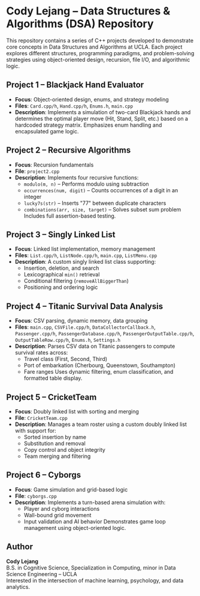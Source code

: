 
# Cody Lejang – Data Structures & Algorithms (DSA) Repository

This repository contains a series of C++ projects developed to demonstrate core concepts in Data Structures and Algorithms at UCLA. Each project explores different structures, programming paradigms, and problem-solving strategies using object-oriented design, recursion, file I/O, and algorithmic logic.

## Project 1 – Blackjack Hand Evaluator
- **Focus**: Object-oriented design, enums, and strategy modeling
- **Files**: `Card.cpp/h`, `Hand.cpp/h`, `Enums.h`, `main.cpp`
- **Description**: 
  Implements a simulation of two-card Blackjack hands and determines the optimal player move (Hit, Stand, Split, etc.) based on a hardcoded strategy matrix. Emphasizes enum handling and encapsulated game logic.

## Project 2 – Recursive Algorithms
- **Focus**: Recursion fundamentals
- **File**: `project2.cpp`
- **Description**: 
  Implements four recursive functions:
  - `modulo(m, n)` – Performs modulo using subtraction
  - `occurrences(num, digit)` – Counts occurrences of a digit in an integer
  - `lucky7s(str)` – Inserts "77" between duplicate characters
  - `combinations(arr, size, target)` – Solves subset sum problem
  Includes full assertion-based testing.

## Project 3 – Singly Linked List
- **Focus**: Linked list implementation, memory management
- **Files**: `List.cpp/h`, `ListNode.cpp/h`, `main.cpp`, `ListMenu.cpp`
- **Description**: 
  A custom singly linked list class supporting:
  - Insertion, deletion, and search
  - Lexicographical `min()` retrieval
  - Conditional filtering (`removeAllBiggerThan`)
  - Positioning and ordering logic

## Project 4 – Titanic Survival Data Analysis
- **Focus**: CSV parsing, dynamic memory, data grouping
- **Files**: `main.cpp`, `CSVFile.cpp/h`, `DataCollectorCallback.h`, `Passenger.cpp/h`, `PassengerDatabase.cpp/h`, `PassengerOutputTable.cpp/h`, `OutputTableRow.cpp/h`, `Enums.h`, `Settings.h`
- **Description**: 
  Parses CSV data on Titanic passengers to compute survival rates across:
  - Travel class (First, Second, Third)
  - Port of embarkation (Cherbourg, Queenstown, Southampton)
  - Fare ranges
  Uses dynamic filtering, enum classification, and formatted table display.

## Project 5 – CricketTeam
- **Focus**: Doubly linked list with sorting and merging
- **File**: `CricketTeam.cpp`
- **Description**: 
  Manages a team roster using a custom doubly linked list with support for:
  - Sorted insertion by name
  - Substitution and removal
  - Copy control and object integrity
  - Team merging and filtering

## Project 6 – Cyborgs
- **Focus**: Game simulation and grid-based logic
- **File**: `cyborgs.cpp`
- **Description**: 
  Implements a turn-based arena simulation with:
  - Player and cyborg interactions
  - Wall-bound grid movement
  - Input validation and AI behavior
  Demonstrates game loop management using object-oriented logic.

## Author

**Cody Lejang**  
B.S. in Cognitive Science, Specialization in Computing, minor in Data Science Engineering – UCLA  
Interested in the intersection of machine learning, psychology, and data analytics.
